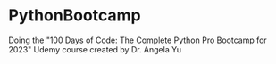 # PythonBootcamp
Doing the "100 Days of Code: The Complete Python Pro Bootcamp for 2023" Udemy course created by Dr. Angela Yu
